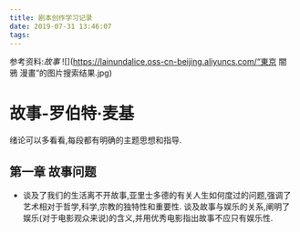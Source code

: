 ```yaml
---
title: 剧本创作学习记录
date: 2019-07-31 13:46:07
tags:
---
```


参考资料:*故事*
![](https://lainundalice.oss-cn-beijing.aliyuncs.com/“東京 闇 鴉 漫畫”的图片搜索结果.jpg)
<!-- more -->

# 故事-罗伯特·麦基 
绪论可以多看看,每段都有明确的主题思想和指导.
## 第一章 故事问题
* 谈及了我们的生活离不开故事,亚里士多德的有关人生如何度过的问题,强调了艺术相对于哲学,科学,宗教的独特性和重要性.
  谈及故事与娱乐的关系,阐明了娱乐(对于电影观众来说)的含义,并用优秀电影指出故事不应只有娱乐性.